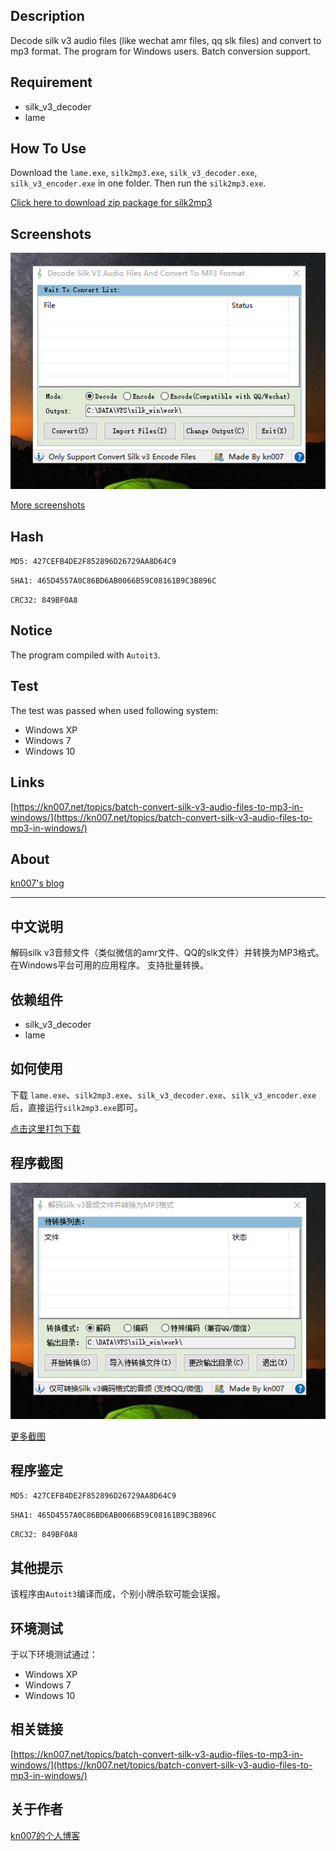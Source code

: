 ## Description
Decode silk v3 audio files (like wechat amr files, qq slk files) and convert to mp3 format.
The program for Windows users.
Batch conversion support.

## Requirement

* silk_v3_decoder
* lame

## How To Use

Download the `lame.exe`, `silk2mp3.exe`, `silk_v3_decoder.exe`, `silk_v3_encoder.exe` in one folder. Then run the `silk2mp3.exe`.

[Click here to download zip package for silk2mp3](https://dl.kn007.net/directlink/silk2mp3-1.0.0.3.zip "silk2mp3-1.0.0.3.zip")

## Screenshots

![screenshot](/windows/screenshots/20160601170959.png?raw=true "Screenshot")

[More screenshots](/windows/screenshots/)

## Hash

`MD5: 427CEFB4DE2F852896D26729AA8D64C9`

`SHA1: 465D4557A0C86BD6AB0066B59C08161B9C3B896C`

`CRC32: 849BF0A8`

## Notice

The program compiled with `Autoit3`.

## Test

The test was passed when used following system:
* Windows XP
* Windows 7
* Windows 10

## Links

[https://kn007.net/topics/batch-convert-silk-v3-audio-files-to-mp3-in-windows/](https://kn007.net/topics/batch-convert-silk-v3-audio-files-to-mp3-in-windows/)

## About

[kn007's blog](https://kn007.net) 

***

## 中文说明
解码silk v3音频文件（类似微信的amr文件、QQ的slk文件）并转换为MP3格式。
在Windows平台可用的应用程序。
支持批量转换。

## 依赖组件

* silk_v3_decoder
* lame

## 如何使用

下载 `lame.exe`、`silk2mp3.exe`、`silk_v3_decoder.exe`、`silk_v3_encoder.exe`后，直接运行`silk2mp3.exe`即可。

[点击这里打包下载](https://dl.kn007.net/directlink/silk2mp3-1.0.0.3.zip "silk2mp3-1.0.0.3.zip")

## 程序截图

![screenshot](/windows/screenshots/20160601170900.png?raw=true "Screenshot")

[更多截图](/windows/screenshots/)

## 程序鉴定

`MD5: 427CEFB4DE2F852896D26729AA8D64C9`

`SHA1: 465D4557A0C86BD6AB0066B59C08161B9C3B896C`

`CRC32: 849BF0A8`

## 其他提示

该程序由`Autoit3`编译而成，个别小牌杀软可能会误报。

## 环境测试

于以下环境测试通过：
* Windows XP
* Windows 7
* Windows 10

## 相关链接

[https://kn007.net/topics/batch-convert-silk-v3-audio-files-to-mp3-in-windows/](https://kn007.net/topics/batch-convert-silk-v3-audio-files-to-mp3-in-windows/)

## 关于作者

[kn007的个人博客](https://kn007.net) 
